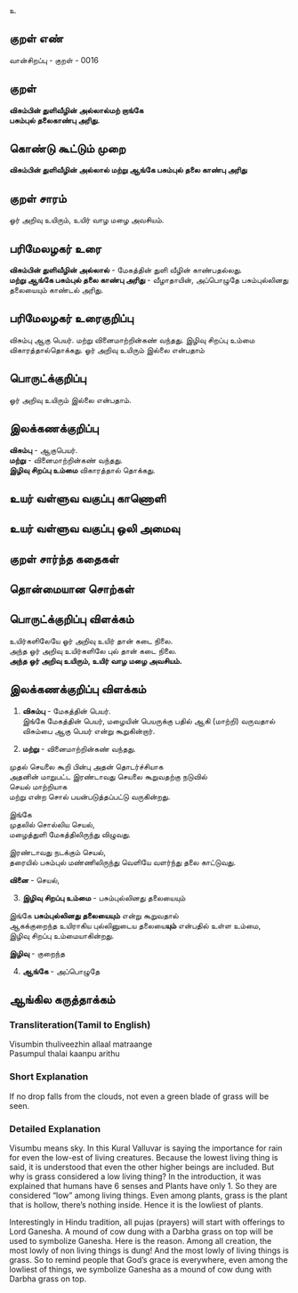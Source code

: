 உ

## குறள் எண் 

வான்சிறப்பு - குறள்  - 0016
## குறள் 

**விசும்பின் துளிவீழின் அல்லால்மற் றாங்கே  
பசும்புல் தலைகாண்பு அரிது.**  

## கொண்டு கூட்டும் முறை

**விசும்பின் துளிவீழின் அல்லால் மற்று ஆங்கே பசும்புல் தலை காண்பு அரிது**
## குறள் சாரம் 

ஓர் அறிவு உயிரும், உயிர் வாழ மழை அவசியம்.

## பரிமேலழகர் உரை

**விசும்பின் துளிவீழின் அல்லால்** - மேகத்தின் துளி வீழின் காண்பதல்லது.  
**மற்று ஆங்கே பசும்புல் தலை காண்பு அரிது** - வீழாதாயின், அப்பொழுதே பசும்புல்லினது தலையையும் காண்டல் அரிது.	

## பரிமேலழகர் உரைகுறிப்பு   

விசும்பு ஆகு பெயர். மற்று வினைமாற்றின்கண் வந்தது. இழிவு சிறப்பு உம்மை விகாரத்தால்தொக்கது. ஓர் அறிவு உயிரும் இல்லை என்பதாம்
## பொருட்க்குறிப்பு 

ஓர் அறிவு உயிரும் இல்லை என்பதாம்.
## இலக்கணக்குறிப்பு  

**விசும்பு** - ஆகுபெயர்.  
**மற்று** - வினைமாற்றின்கண் வந்தது.  
**இழிவு சிறப்பு உம்மை** விகாரத்தால் தொக்கது.

## உயர் வள்ளுவ வகுப்பு காணொளி


## உயர் வள்ளுவ வகுப்பு ஒலி அமைவு 

 
## குறள் சார்ந்த கதைகள் 


## தொன்மையான சொற்கள்


## பொருட்க்குறிப்பு விளக்கம்

உயிர்களிலேயே ஓர் அறிவு உயிர் தான் கடை நிலை.  
அந்த ஓர் அறிவு உயிர்களிலே புல் தான் கடை நிலை.  
**அந்த ஓர் அறிவு உயிரும், உயிர் வாழ மழை அவசியம்.**

## இலக்கணக்குறிப்பு விளக்கம்

1. **விசும்பு** - மேகத்தின் பெயர்.  
இங்கே மேகத்தின் பெயர், மழையின் பெயருக்கு பதில் ஆகி (மாற்றி) வருவதால்  
விசும்பை ஆகு பெயர் என்று கூறுகின்றார்.  

2. **மற்று** - வினைமாற்றின்கண் வந்தது.  

முதல் செயலை கூறி பின்பு அதன் தொடர்ச்சியாக  
அதனின் மாறுபட்ட இரண்டாவது செயலை கூறுவதற்கு நடுவில்  
செயல் மாற்றியாக  
மற்று என்ற சொல் பயன்படுத்தப்பட்டு வருகின்றது.

இங்கே  
முதலில் சொல்லிய செயல்,  
மழைத்துளி மேகத்திலிருந்து விழுவது.   

இரண்டாவது நடக்கும் செயல்,  
தரையில் பசும்புல் மண்ணிலிருந்து வெளியே வளர்ந்து தலை காட்டுவது.  

**வினை** - செயல்,  

3. **இழிவு சிறப்பு உம்மை** - பசும்புல்லினது தலையையும்

இங்கே **பசும்புல்லினது தலையையும்** என்று கூறுவதால்  
ஆகக்குறைந்த உயிராகிய புல்லினுடைய தலையை**யும்** என்பதில் உள்ள உம்மை,  
இழிவு சிறப்பு உம்மையாகின்றது.  

**இழிவு** - குறைந்த  

4. **ஆங்கே** - அப்பொழுதே

## ஆங்கில கருத்தாக்கம் 
### Transliteration(Tamil to English)  
Visumbin thuliveezhin allaal matraange  
Pasumpul thalai kaanpu arithu

### Short Explanation
If no drop falls from the clouds, not even a green blade of grass will be seen.  

### Detailed Explanation 


Visumbu means sky. In this Kural Valluvar is saying the importance for rain for even the low-est of living creatures.  Because the lowest living thing is said, it is understood that even the other higher beings are included.
But why is grass considered a low living thing? In the introduction, it was explained that humans have 6 senses and Plants have only 1. So they are considered  “low” among living things. Even among plants, grass is the plant that is hollow, there’s nothing inside. Hence it is the lowliest of plants.  

Interestingly in Hindu tradition, all pujas (prayers) will start with offerings to Lord Ganesha. A mound of cow dung with a Darbha grass on top will be used to symbolize Ganesha. Here is the reason. Among all creation, the most lowly of non living things is dung! And the most lowly of living things is grass. So to remind people that God’s grace is everywhere, even among the lowliest of things, we symbolize Ganesha as a mound of cow dung with Darbha grass on top.
